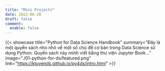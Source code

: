 ```yaml
---
title: "Mini Projects"
date: 2022-06-20
draft: false
comment:
  enable: false
---
```


{{< showcase title="Python for Data Science Handbook" summary="Đây là một quyển sách nho nhỏ về một số chủ đề cơ bản trong Data Science sử dụng Python. Quyển sách này mình viết bằng thư viện Jupyter Book..." image="./01-python-for-ds/featured.png" link="https://ktuyends.github.io/py4ds/intro.html" >}}

